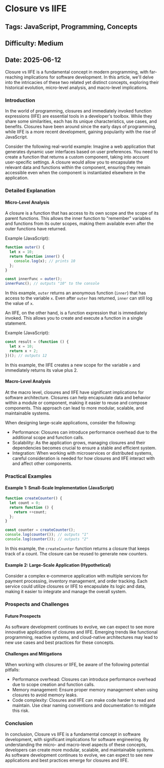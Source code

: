 # Closure vs IIFE
## Tags: JavaScript, Programming, Concepts
## Difficulty: Medium
## Date: 2025-06-12

Closure vs IIFE is a fundamental concept in modern programming, with far-reaching implications for software development. In this article, we'll delve into the intricacies of these two related yet distinct concepts, exploring their historical evolution, micro-level analysis, and macro-level implications.

### Introduction
In the world of programming, closures and immediately invoked function expressions (IIFE) are essential tools in a developer's toolbox. While they share some similarities, each has its unique characteristics, use cases, and benefits. Closures have been around since the early days of programming, while IIFE is a more recent development, gaining popularity with the rise of JavaScript.

Consider the following real-world example: Imagine a web application that generates dynamic user interfaces based on user preferences. You need to create a function that returns a custom component, taking into account user-specific settings. A closure would allow you to encapsulate the relevant data and functions within the component, ensuring they remain accessible even when the component is instantiated elsewhere in the application.

### Detailed Explanation
#### Micro-Level Analysis

A closure is a function that has access to its own scope and the scope of its parent functions. This allows the inner function to "remember" variables and functions from its outer scopes, making them available even after the outer functions have returned.

Example (JavaScript):
```javascript
function outer() {
  let x = 10;
  return function inner() {
    console.log(x); // prints 10
  };
}

const innerFunc = outer();
innerFunc(); // outputs "10" to the console
```
In this example, `outer` returns an anonymous function (`inner`) that has access to the variable `x`. Even after `outer` has returned, `inner` can still log the value of `x`.

An IIFE, on the other hand, is a function expression that is immediately invoked. This allows you to create and execute a function in a single statement.

Example (JavaScript):
```javascript
const result = (function () {
  let x = 10;
  return x + 2;
})(); // outputs 12
```
In this example, the IIFE creates a new scope for the variable `x` and immediately returns its value plus 2.

#### Macro-Level Analysis

At the macro level, closures and IIFE have significant implications for software architecture. Closures can help encapsulate data and behavior within a module or component, making it easier to reuse and compose components. This approach can lead to more modular, scalable, and maintainable systems.

When designing large-scale applications, consider the following:

* Performance: Closures can introduce performance overhead due to the additional scope and function calls.
* Scalability: As the application grows, managing closures and their dependencies becomes crucial to ensure a stable and efficient system.
* Integration: When working with microservices or distributed systems, careful consideration is needed for how closures and IIFE interact with and affect other components.

### Practical Examples

#### Example 1: Small-Scale Implementation (JavaScript)

```javascript
function createCounter() {
  let count = 0;
  return function () {
    return ++count;
  };
}

const counter = createCounter();
console.log(counter()); // outputs "1"
console.log(counter()); // outputs "2"
```
In this example, the `createCounter` function returns a closure that keeps track of a count. The closure can be reused to generate new counters.

#### Example 2: Large-Scale Application (Hypothetical)

Consider a complex e-commerce application with multiple services for payment processing, inventory management, and order tracking. Each service could utilize closures or IIFE to encapsulate its logic and data, making it easier to integrate and manage the overall system.

### Prospects and Challenges

#### Future Prospects

As software development continues to evolve, we can expect to see more innovative applications of closures and IIFE. Emerging trends like functional programming, reactive systems, and cloud-native architectures may lead to new use cases and best practices for these concepts.

#### Challenges and Mitigations

When working with closures or IIFE, be aware of the following potential pitfalls:

* Performance overhead: Closures can introduce performance overhead due to scope creation and function calls.
* Memory management: Ensure proper memory management when using closures to avoid memory leaks.
* Code complexity: Closures and IIFE can make code harder to read and maintain. Use clear naming conventions and documentation to mitigate this risk.

### Conclusion

In conclusion, Closure vs IIFE is a fundamental concept in software development, with significant implications for software engineering. By understanding the micro- and macro-level aspects of these concepts, developers can create more modular, scalable, and maintainable systems. As software development continues to evolve, we can expect to see new applications and best practices emerge for closures and IIFE.